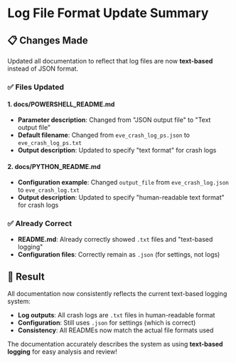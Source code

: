 # Log File Format Update Summary

## 📋 Changes Made

Updated all documentation to reflect that log files are now **text-based** instead of JSON format.

### ✅ Files Updated

#### 1. docs/POWERSHELL_README.md
- **Parameter description**: Changed from "JSON output file" to "Text output file"  
- **Default filename**: Changed from `eve_crash_log_ps.json` to `eve_crash_log_ps.txt`
- **Output description**: Updated to specify "text format" for crash logs

#### 2. docs/PYTHON_README.md  
- **Configuration example**: Changed `output_file` from `eve_crash_log.json` to `eve_crash_log.txt`
- **Output description**: Updated to specify "human-readable text format" for crash logs

### ✅ Already Correct
- **README.md**: Already correctly showed `.txt` files and "text-based logging"
- **Configuration files**: Correctly remain as `.json` (for settings, not logs)

## 🎯 Result

All documentation now consistently reflects the current text-based logging system:

- **Log outputs**: All crash logs are `.txt` files in human-readable format
- **Configuration**: Still uses `.json` for settings (which is correct)
- **Consistency**: All READMEs now match the actual file formats used

The documentation accurately describes the system as using **text-based logging** for easy analysis and review!
